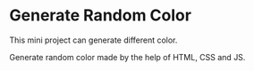 # Generate Random Color
This mini project can generate different color.

Generate random color made by the help of HTML, CSS and JS.